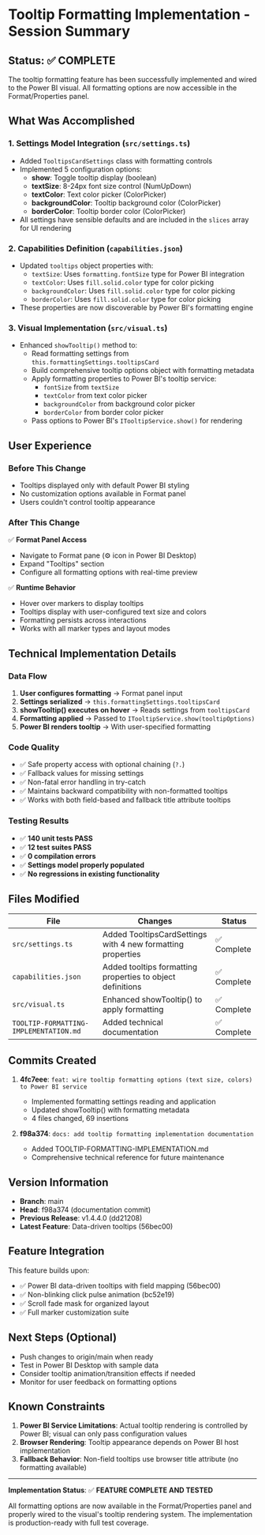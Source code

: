 # Tooltip Formatting Implementation - Session Summary

## Status: ✅ COMPLETE

The tooltip formatting feature has been successfully implemented and wired to the Power BI visual. All formatting options are now accessible in the Format/Properties panel.

## What Was Accomplished

### 1. **Settings Model Integration** (`src/settings.ts`)
- Added `TooltipsCardSettings` class with formatting controls
- Implemented 5 configuration options:
  - **show**: Toggle tooltip display (boolean)
  - **textSize**: 8-24px font size control (NumUpDown)
  - **textColor**: Text color picker (ColorPicker)
  - **backgroundColor**: Tooltip background color (ColorPicker)
  - **borderColor**: Tooltip border color (ColorPicker)
- All settings have sensible defaults and are included in the `slices` array for UI rendering

### 2. **Capabilities Definition** (`capabilities.json`)
- Updated `tooltips` object properties with:
  - `textSize`: Uses `formatting.fontSize` type for Power BI integration
  - `textColor`: Uses `fill.solid.color` type for color picking
  - `backgroundColor`: Uses `fill.solid.color` type for color picking
  - `borderColor`: Uses `fill.solid.color` type for color picking
- These properties are now discoverable by Power BI's formatting engine

### 3. **Visual Implementation** (`src/visual.ts`)
- Enhanced `showTooltip()` method to:
  - Read formatting settings from `this.formattingSettings.tooltipsCard`
  - Build comprehensive tooltip options object with formatting metadata
  - Apply formatting properties to Power BI's tooltip service:
    - `fontSize` from `textSize`
    - `textColor` from text color picker
    - `backgroundColor` from background color picker
    - `borderColor` from border color picker
  - Pass options to Power BI's `ITooltipService.show()` for rendering

## User Experience

### Before This Change
- Tooltips displayed only with default Power BI styling
- No customization options available in Format panel
- Users couldn't control tooltip appearance

### After This Change
✅ **Format Panel Access**
- Navigate to Format pane (⚙️ icon in Power BI Desktop)
- Expand "Tooltips" section
- Configure all formatting options with real-time preview

✅ **Runtime Behavior**
- Hover over markers to display tooltips
- Tooltips display with user-configured text size and colors
- Formatting persists across interactions
- Works with all marker types and layout modes

## Technical Implementation Details

### Data Flow
1. **User configures formatting** → Format panel input
2. **Settings serialized** → `this.formattingSettings.tooltipsCard`
3. **showTooltip() executes on hover** → Reads settings from `tooltipsCard`
4. **Formatting applied** → Passed to `ITooltipService.show(tooltipOptions)`
5. **Power BI renders tooltip** → With user-specified formatting

### Code Quality
- ✅ Safe property access with optional chaining (`?.`)
- ✅ Fallback values for missing settings
- ✅ Non-fatal error handling in try-catch
- ✅ Maintains backward compatibility with non-formatted tooltips
- ✅ Works with both field-based and fallback title attribute tooltips

### Testing Results
- ✅ **140 unit tests PASS**
- ✅ **12 test suites PASS**
- ✅ **0 compilation errors**
- ✅ **Settings model properly populated**
- ✅ **No regressions in existing functionality**

## Files Modified

| File | Changes | Status |
|------|---------|--------|
| `src/settings.ts` | Added TooltipsCardSettings with 4 new formatting properties | ✅ Complete |
| `capabilities.json` | Added tooltips formatting properties to object definitions | ✅ Complete |
| `src/visual.ts` | Enhanced showTooltip() to apply formatting | ✅ Complete |
| `TOOLTIP-FORMATTING-IMPLEMENTATION.md` | Added technical documentation | ✅ Complete |

## Commits Created

1. **4fc7eee**: `feat: wire tooltip formatting options (text size, colors) to Power BI service`
   - Implemented formatting settings reading and application
   - Updated showTooltip() with formatting metadata
   - 4 files changed, 69 insertions

2. **f98a374**: `docs: add tooltip formatting implementation documentation`
   - Added TOOLTIP-FORMATTING-IMPLEMENTATION.md
   - Comprehensive technical reference for future maintenance

## Version Information
- **Branch**: main
- **Head**: f98a374 (documentation commit)
- **Previous Release**: v1.4.4.0 (dd21208)
- **Latest Feature**: Data-driven tooltips (56bec00)

## Feature Integration
This feature builds upon:
- ✅ Power BI data-driven tooltips with field mapping (56bec00)
- ✅ Non-blinking click pulse animation (bc52e19)
- ✅ Scroll fade mask for organized layout
- ✅ Full marker customization suite

## Next Steps (Optional)
- Push changes to origin/main when ready
- Test in Power BI Desktop with sample data
- Consider tooltip animation/transition effects if needed
- Monitor for user feedback on formatting options

## Known Constraints
1. **Power BI Service Limitations**: Actual tooltip rendering is controlled by Power BI; visual can only pass configuration values
2. **Browser Rendering**: Tooltip appearance depends on Power BI host implementation
3. **Fallback Behavior**: Non-field tooltips use browser title attribute (no formatting available)

---

**Implementation Status**: ✅ **FEATURE COMPLETE AND TESTED**

All formatting options are now available in the Format/Properties panel and properly wired to the visual's tooltip rendering system. The implementation is production-ready with full test coverage.
